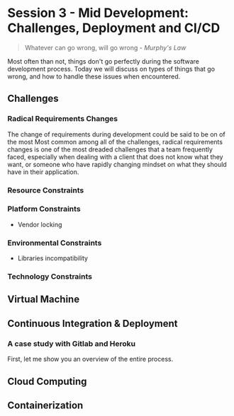 # Session 3 - Mid Development: Challenges, Deployment and CI/CD

> Whatever can go wrong, will go wrong - *Murphy's Law*

Most often than not, things don't go perfectly during the software development process. Today we will discuss on types of things that go wrong, and how to handle these issues when encountered.

## Challenges

### Radical Requirements Changes

The change of requirements during development could be said to be on of the most 
Most common among all of the challenges, radical requirements changes is one of the most dreaded challenges that a team frequently faced, especially when dealing with a client that does not know what they want, or someone who have rapidly changing mindset on what they should have in their application.

### Resource Constraints

### Platform Constraints

- Vendor locking

### Environmental Constraints

- Libraries incompatibility

### Technology Constraints

## Virtual Machine

## Continuous Integration & Deployment

### A case study with Gitlab and Heroku

First, let me show you an overview of the entire process.



## Cloud Computing

## Containerization

